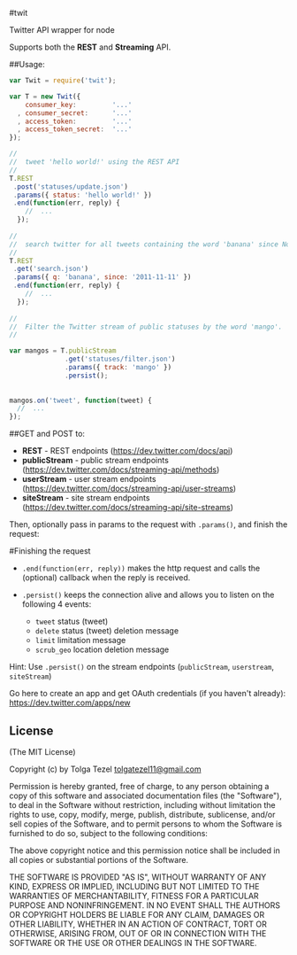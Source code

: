 #twit

Twitter API wrapper for node

Supports both the **REST** and **Streaming** API.

##Usage:

```javascript
var Twit = require('twit');

var T = new Twit({
    consumer_key:         '...'
  , consumer_secret:      '...'
  , access_token:         '...'
  , access_token_secret:  '...'
});

//
//  tweet 'hello world!' using the REST API
//
T.REST
 .post('statuses/update.json')
 .params({ status: 'hello world!' })
 .end(function(err, reply) {
    //  ...
  });
      
//
//  search twitter for all tweets containing the word 'banana' since Nov. 11, 2011
//
T.REST
 .get('search.json')
 .params({ q: 'banana', since: '2011-11-11' })
 .end(function(err, reply) {
    //  ...
  });
      
//
//  Filter the Twitter stream of public statuses by the word 'mango'. 
//

var mangos = T.publicStream
              .get('statuses/filter.json')
              .params({ track: 'mango' })
              .persist();
                    
                    
mangos.on('tweet', function(tweet) {
  //  ...
});

```

##GET and POST to:

* **REST** -              REST endpoints (https://dev.twitter.com/docs/api)
* **publicStream** -      public stream endpoints (https://dev.twitter.com/docs/streaming-api/methods)
* **userStream** -        user stream endpoints (https://dev.twitter.com/docs/streaming-api/user-streams) 
* **siteStream** -        site stream endpoints (https://dev.twitter.com/docs/streaming-api/site-streams)




Then, optionally pass in params to the request with `.params()`, and finish the request:


#Finishing the request

* `.end(function(err, reply))`      makes the http request and calls the (optional) callback when the reply is received. 
* `.persist()`                      keeps the connection alive and allows you to listen on the following 4 events:

    * `tweet`            status (tweet)
    * `delete`           status (tweet) deletion message
    * `limit`            limitation message 
    * `scrub_geo`        location deletion message


Hint: Use `.persist()` on the stream endpoints (`publicStream`, `userstream`, `siteStream`)


Go here to create an app and get OAuth credentials (if you haven't already): https://dev.twitter.com/apps/new

## License 

(The MIT License)

Copyright (c) by Tolga Tezel <tolgatezel11@gmail.com>

Permission is hereby granted, free of charge, to any person obtaining a copy
of this software and associated documentation files (the "Software"), to deal
in the Software without restriction, including without limitation the rights
to use, copy, modify, merge, publish, distribute, sublicense, and/or sell
copies of the Software, and to permit persons to whom the Software is
furnished to do so, subject to the following conditions:

The above copyright notice and this permission notice shall be included in
all copies or substantial portions of the Software.

THE SOFTWARE IS PROVIDED "AS IS", WITHOUT WARRANTY OF ANY KIND, EXPRESS OR
IMPLIED, INCLUDING BUT NOT LIMITED TO THE WARRANTIES OF MERCHANTABILITY,
FITNESS FOR A PARTICULAR PURPOSE AND NONINFRINGEMENT. IN NO EVENT SHALL THE
AUTHORS OR COPYRIGHT HOLDERS BE LIABLE FOR ANY CLAIM, DAMAGES OR OTHER
LIABILITY, WHETHER IN AN ACTION OF CONTRACT, TORT OR OTHERWISE, ARISING FROM,
OUT OF OR IN CONNECTION WITH THE SOFTWARE OR THE USE OR OTHER DEALINGS IN
THE SOFTWARE.